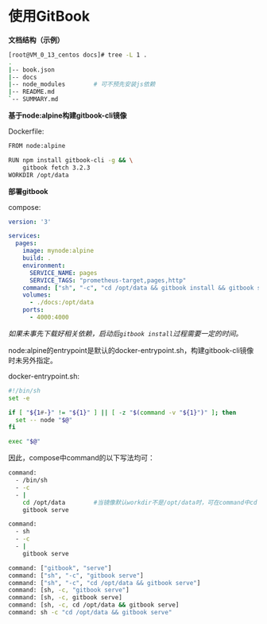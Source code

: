 # 使用GitBook



**文档结构（示例）**

```sh
[root@VM_0_13_centos docs]# tree -L 1 .
.
|-- book.json
|-- docs
|-- node_modules		# 可不预先安装js依赖
|-- README.md
`-- SUMMARY.md
```



**基于node:alpine构建gitbook-cli镜像**

Dockerfile:

```sh
FROM node:alpine

RUN npm install gitbook-cli -g && \
    gitbook fetch 3.2.3
WORKDIR /opt/data
```



**部署gitbook**

compose:

```yaml
version: '3'

services:
  pages:
    image: mynode:alpine
    build: .
    environment:
      SERVICE_NAME: pages
      SERVICE_TAGS: "prometheus-target,pages,http"
    command: ["sh", "-c", "cd /opt/data && gitbook install && gitbook serve"]
    volumes:
      - ./docs:/opt/data
    ports:
      - 4000:4000
```

*如果未事先下载好相关依赖，启动后`gitbook install`过程需要一定的时间。*



node:alpine的entrypoint是默认的docker-entrypoint.sh，构建gitbook-cli镜像时未另外指定。

docker-entrypoint.sh:

```sh
#!/bin/sh
set -e

if [ "${1#-}" != "${1}" ] || [ -z "$(command -v "${1}")" ]; then
  set -- node "$@"
fi

exec "$@"
```



因此，compose中command的以下写法均可：

```sh
command:
  - /bin/sh
  - -c
  - |
    cd /opt/data 		#当镜像默认workdir不是/opt/data时，可在command中cd；是则不必cd
    gitbook serve

command:
  - sh
  - -c
  - |
    gitbook serve

command: ["gitbook", "serve"]
command: ["sh", "-c", "gitbook serve"]
command: ["sh", "-c", "cd /opt/data && gitbook serve"]
command: [sh, -c, "gitbook serve"]
command: [sh, -c, gitbook serve]
command: [sh, -c, cd /opt/data && gitbook serve]
command: sh -c "cd /opt/data && gitbook serve"
```

